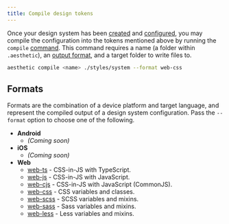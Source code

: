 ```yaml
---
title: Compile design tokens
---
```


Once your design system has been [created](../design-system/create.md) and
[configured](../design-system/config.md), you may compile the configuration into the tokens
mentioned above by running the `compile` [command](../prerequisites.md#command-line). This command
requires a name (a folder within `.aesthetic`), an [output format](#formats), and a target folder to
write files to.

```bash
aesthetic compile <name> ./styles/system --format web-css
```

## Formats

Formats are the combination of a device platform and target language, and represent the compiled
output of a design system configuration. Pass the `--format` option to choose one of the following.

- **Android**
  - _(Coming soon)_
- **iOS**
  - _(Coming soon)_
- **Web**
  - [web-ts](./web/css-in-js.md) - CSS-in-JS with TypeScript.
  - [web-js](./web/css-in-js.md) - CSS-in-JS with JavaScript.
  - [web-cjs](./web/css-in-js.md) - CSS-in-JS with JavaScript (CommonJS).
  - [web-css](./web/css.md) - CSS variables and classes.
  - [web-scss](./web/scss.md) - SCSS variables and mixins.
  - [web-sass](./web/sass.md) - Sass variables and mixins.
  - [web-less](./web/less.md) - Less variables and mixins.
